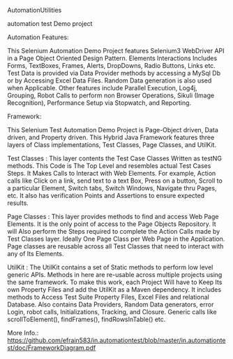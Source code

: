 AutomationUtilities

automation test Demo project

Automation Features:

This Selenium Automation Demo Project features Selenium3 WebDriver API in a Page Object Oriented 
Design Pattern. Elements Interactions Includes Forms, TextBoxes, Frames, Alerts, DropDowns, 
Radio Buttons, Links etc. Test Data is provided via Data Provider methods by accessing a MySql Db 
or by Accessing Excel Data Files. Random Data generation is also used when Applicable. Other features
include Parallel Execution, Log4j, Grouping, Robot Calls to perform non Browser Operations, 
Sikuli (Image Recognition), Performance Setup via Stopwatch, and Reporting. 

Framework:

This Selenium Test Automation Demo Project is Page-Object driven, Data driven, and Property driven.
This Hybrid Java Framework features  three layers of Class implementations, Test Classes, Page Classes,
and UtilKit.

Test Classes : This layer contents the Test Case Classes Written as testNG methods. This Code is
The Top Level and resembles actual Test Cases Steps. It Makes Calls to Interact with Web Elements. 
For example,  Action calls like Click on a link, send text to a text Box, Press on a button, Scroll
to a particular Element, Switch tabs, Switch Windows, Navigate thru Pages, etc. 
It also has verification Points and Assertions to ensure expected results.

Page Classes :  This layer provides methods to find and access Web Page Elements. 
It is the only point of access to the Page Objects Repository.
It will Also perform the Steps required to complete the Action Calls made by Test Classes layer.
Ideally One Page Class per Web Page in the Application.
Page classes are reusable across all Test Classes that need to interact with any of Its Elements. 

UtilKit : The UtilKit contains a set of Static methods to perform low level generic APIs.
Methods in here are re-usable across multiple projects using the same framework. To make this work,
each Project Will have to Keep Its own Property Files and add the UtilKit as a Maven dependency.
It includes methods to Access Test Suite Property Files, Excel Files and relational Database.
Also contains Data Providers, Random Data generators, error Login, robot calls, Initializations,
Tracking, and Closure. Generic calls like scrollToElement(), findFrames(), findRowsInTable() etc.

More Info.: https://github.com/efrain583/in.automationtest/blob/master/in.automationtest/doc/FrameworkDiagram.pdf

